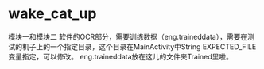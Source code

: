 # wake_cat_up
模块一和模块二
软件的OCR部分，需要训练数据（eng.traineddata），需要在测试的机子上的一个指定目录，这个目录在MainActivity中String EXPECTED_FILE变量指定，可以修改。
eng.traineddata放在这儿的文件夹Trained里啦。
